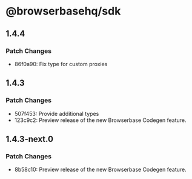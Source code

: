 # @browserbasehq/sdk

## 1.4.4

### Patch Changes

- 86f0a90: Fix type for custom proxies

## 1.4.3

### Patch Changes

- 507f453: Provide additional types
- 123c9c2: Preview release of the new Browserbase Codegen feature.

## 1.4.3-next.0

### Patch Changes

- 8b58c10: Preview release of the new Browserbase Codegen feature.
